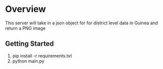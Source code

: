 # Overview
This server will take in a json object for for district level data in Guinea and return a PNG image 


## Getting Started
1. pip install -r requirements.txt
1. python main.py
